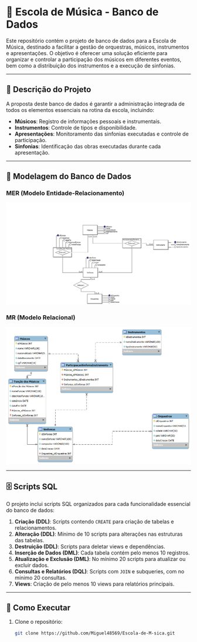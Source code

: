 # 🎼 Escola de Música - Banco de Dados

Este repositório contém o projeto de banco de dados para a Escola de Música, destinado a facilitar a gestão de orquestras, músicos, instrumentos e apresentações. O objetivo é oferecer uma solução eficiente para organizar e controlar a participação dos músicos em diferentes eventos, bem como a distribuição dos instrumentos e a execução de sinfonias.

---

## 📄 Descrição do Projeto
A proposta deste banco de dados é garantir a administração integrada de todos os elementos essenciais na rotina da escola, incluindo:

- **Músicos**: Registro de informações pessoais e instrumentais.
- **Instrumentos**: Controle de tipos e disponibilidade.
- **Apresentações**: Monitoramento das sinfonias executadas e controle de participação.
- **Sinfonias**: Identificação das obras executadas durante cada apresentação.

---

## 🎨 Modelagem do Banco de Dados
### MER (Modelo Entidade-Relacionamento)
![MER](MER-Escola_de_Musica.jpg)

### MR (Modelo Relacional)
![MR](MR-Escola_de_Musica.png)

---

## 🗄️ Scripts SQL
O projeto inclui scripts SQL organizados para cada funcionalidade essencial do banco de dados:

1. **Criação (DDL)**: Scripts contendo `CREATE` para criação de tabelas e relacionamentos.
2. **Alteração (DDL)**: Mínimo de 10 scripts para alterações nas estruturas das tabelas.
3. **Destruição (DDL)**: Scripts para deletar views e dependências.
4. **Inserção de Dados (DML)**: Cada tabela contém pelo menos 10 registros.
5. **Atualização e Exclusão (DML)**: No mínimo 20 scripts para atualizar ou excluir dados.
6. **Consultas e Relatórios (DQL)**: Scripts com `JOIN` e subqueries, com no mínimo 20 consultas.
7. **Views**: Criação de pelo menos 10 views para relatórios principais.

---

## 🚀 Como Executar
1. Clone o repositório:
   ```bash
   git clone https://github.com/Miguel48569/Escola-de-M-sica.git
